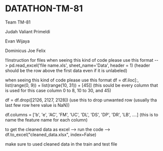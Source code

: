# DATATHON-TM-81

Team TM-81

Judah Valiant Primeldi

Evan Wijaya

Dominicus Joe Felix

!!instruction for files
when seeing this kind of code please use this format --> pd.read_excel('file name.xls', sheet_name='Data', header = 1) (header should be the row above the first data even if it is unlabeled)

when seeing this kind of code please use this format df = df.iloc[:, list(range(0, 9)) + list(range(10, 31)) + [45]] (this sould be every column that is used for this case column 0 to 8, 10 to 30, and 45)

df = df.drop([2126, 2127, 2128]) (use this to drop unwanted row (usually tha last few row here value is NaN))

df.columns = ['b', 'e', 'AC', 'FM', 'UC', 'DL', 'DS', 'DP', 'DR', 'LB', ....] (this is to name the feature name for each column)

to get the cleaned data as excel --> run the code --> df.to_excel("cleaned_data.xlsx", index=False)

make sure to used cleaned data in the train and test file
